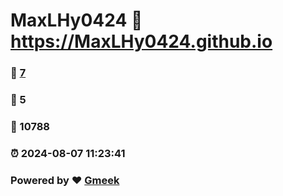 # MaxLHy0424 :link: https://MaxLHy0424.github.io 
### :page_facing_up: [7](https://MaxLHy0424.github.io/tag.html) 
### :speech_balloon: 5 
### :hibiscus: 10788 
### :alarm_clock: 2024-08-07 11:23:41 
### Powered by :heart: [Gmeek](https://github.com/Meekdai/Gmeek)
